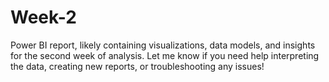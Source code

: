 # Week-2
Power BI report, likely containing visualizations, data models, and insights for the second week of analysis. Let me know if you need help interpreting the data, creating new reports, or troubleshooting any issues!

